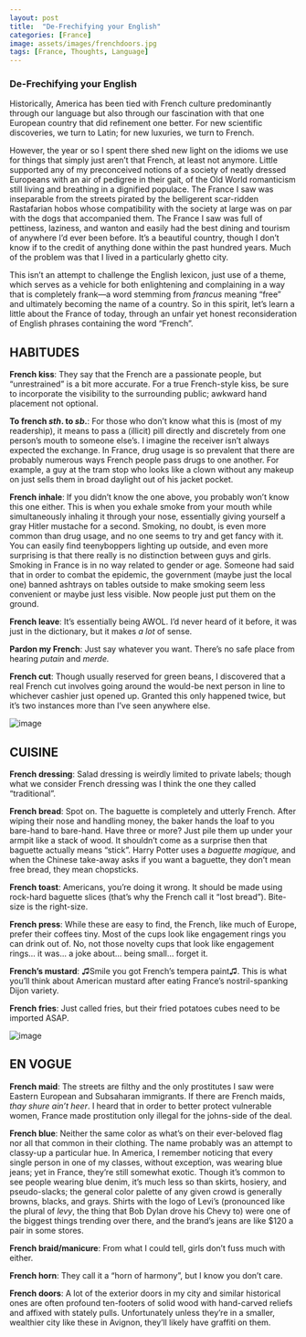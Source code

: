```yaml
---
layout: post
title:  "De-Frechifying your English"
categories: [France]
image: assets/images/frenchdoors.jpg
tags: [France, Thoughts, Language]
---
```


### De-Frechifying your English

Historically, America has been tied with French culture predominantly through our language but also through our fascination with that one European country that did refinement one better. For new scientific discoveries, we turn to Latin; for new luxuries, we turn to French.  

However, the year or so I spent there shed new light on the idioms we use for things that simply just aren’t that French, at least not anymore. Little supported any of my preconceived notions of a society of neatly dressed Europeans with an air of pedigree in their gait, of the Old World romanticism still living and breathing in a dignified populace. The France I saw was inseparable from the streets pirated by the belligerent scar-ridden Rastafarian hobos whose compatibility with the society at large was on par with the dogs that accompanied them. The France I saw was full of pettiness, laziness, and wanton and easily had the best dining and tourism of anywhere I’d ever been before. It’s a beautiful country, though I don’t know if to the credit of anything done within the past hundred years. Much of the problem was that I lived in a particularly ghetto city.  

This isn’t an attempt to challenge the English lexicon, just use of a theme, which serves as a vehicle for both enlightening and complaining in a way that is completely frank—a word stemming from _francus_ meaning “free” and ultimately becoming the name of a country. So in this spirit, let’s learn a little about the France of today, through an unfair yet honest reconsideration of English phrases containing the word “French”.  

  

## HABITUDES  

**French kiss**: They say that the French are a passionate people, but “unrestrained” is a bit more accurate. For a true French-style kiss, be sure to incorporate the visibility to the surrounding public; awkward hand placement not optional.

**To french _sth_. to _sb_.**: For those who don’t know what this is (most of my readership), it means to pass a (illicit) pill directly and discretely from one person’s mouth to someone else’s. I imagine the receiver isn’t always expected the exchange. In France, drug usage is so prevalent that there are probably numerous ways French people pass drugs to one another. For example, a guy at the tram stop who looks like a clown without any makeup on just sells them in broad daylight out of his jacket pocket.  

**French inhale**:  If you didn’t know the one above, you probably won’t know this one either. This is when you exhale smoke from your mouth while simultaneously inhaling it through your nose, essentially giving yourself a gray Hitler mustache for a second. Smoking, no doubt, is even more common than drug usage, and no one seems to try and get fancy with it. You can easily find teenyboppers lighting up outside, and even more surprising is that there really is no distinction between guys and girls. Smoking in France is in no way related to gender or age. Someone had said that in order to combat the epidemic, the government (maybe just the local one) banned ashtrays on tables outside to make smoking seem less convenient or maybe just less visible. Now people just put them on the ground.

**French leave**: It’s essentially being AWOL. I’d never heard of it before, it was just in the dictionary, but it makes _a lot_ of sense.  

**Pardon my French**: Just say whatever you want. There’s no safe place from hearing _putain_ and _merde._

**French cut**: Though usually reserved for green beans, I discovered that a real French cut involves going around the would-be next person in line to whichever cashier just opened up. Granted this only happened twice, but it’s two instances more than I’ve seen anywhere else.

![image](https://64.media.tumblr.com/85b71bfd6a4ff506665eed219a1b98e6/tumblr_inline_plc05oaCdj1tz5xrk_1280.png)

  

## CUISINE  

**French dressing**: Salad dressing is weirdly limited to private labels; though what we consider French dressing was I think the one they called “traditional”.  

**French bread**: Spot on. The baguette is completely and utterly French. After wiping their nose and handling money, the baker hands the loaf to you bare-hand to bare-hand. Have three or more? Just pile them up under your armpit like a stack of wood. It shouldn’t come as a surprise then that baguette actually means “stick”. Harry Potter uses a _baguette magique,_ and when the Chinese take-away asks if you want a baguette, they don’t mean free bread, they mean chopsticks.  

**French toast**: Americans, you’re doing it wrong. It should be made using rock-hard baguette slices (that’s why the French call it “lost bread”). Bite-size is the right-size.  

**French press**: While these are easy to find, the French, like much of Europe, prefer their coffees tiny. Most of the cups look like engagement rings you can drink out of. No, not those novelty cups that look like engagement rings… it was… a joke about… being small… forget it.  

**French’s mustard**: ♫Smile you got French’s tempera paint♫. This is what you’ll think about American mustard after eating France’s nostril-spanking Dijon variety.

**French fries**: Just called fries, but their fried potatoes cubes need to be imported ASAP.  

![image](https://64.media.tumblr.com/00e9a05090a0ccaf7644bb7b9a2f716a/tumblr_inline_plbwoxBAjd1tz5xrk_1280.png)
  

## EN VOGUE  

**French maid**:  The streets are filthy and the only prostitutes I saw were Eastern European and Subsaharan immigrants. If there are French maids, _thay shure ain’t heer_. I heard that in order to better protect vulnerable women, France made prostitution only illegal for the johns-side of the deal.

**French blue**: Neither the same color as what’s on their ever-beloved flag nor all that common in their clothing. The name probably was an attempt to classy-up a particular hue. In America, I remember noticing that every single person in one of my classes, without exception, was wearing blue jeans; yet in France, they’re still somewhat exotic. Though it’s common to see people wearing blue denim, it’s much less so than skirts, hosiery, and pseudo-slacks; the general color palette of any given crowd is generally browns, blacks, and grays. Shirts with the logo of Levi’s (pronounced like the plural of _levy_, the thing that Bob Dylan drove his Chevy to) were one of the biggest things trending over there, and the brand’s jeans are like $120 a pair in some stores.  

**French braid/manicure**: From what I could tell, girls don’t fuss much with either.

**French horn**: They call it a “horn of harmony”, but I know you don’t care.

**French doors**: A lot of the exterior doors in my city and similar historical ones are often profound ten-footers of solid wood with hand-carved reliefs and affixed with stately pulls. Unfortunately unless they’re in a smaller, wealthier city like these in Avignon, they’ll likely have graffiti on them. 
